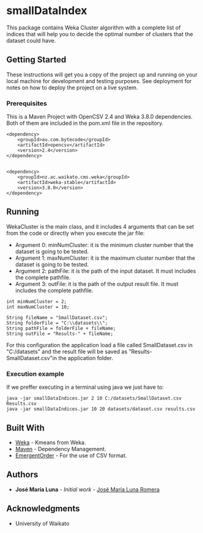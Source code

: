 # smallDataIndex

This package contains Weka Cluster algorithm with a complete list of indices that will help you to decide the optimal number of clusters that the dataset could have.

## Getting Started

These instructions will get you a copy of the project up and running on your local machine for development and testing purposes. See deployment for notes on how to deploy the project on a live system.

### Prerequisites

This is a Maven Project with OpenCSV 2.4 and Weka 3.8.0 dependencies. Both of them are included in the pom.xml file in the repository.

```
<dependency>
    <groupId>au.com.bytecode</groupId>
    <artifactId>opencsv</artifactId>
    <version>2.4</version>
</dependency>

        
<dependency>
    <groupId>nz.ac.waikato.cms.weka</groupId>
    <artifactId>weka-stable</artifactId>
    <version>3.8.0</version>
</dependency>
```

## Running

WekaCluster is the main class, and it includes 4 arguments that can be set from the code or directly when you execute the jar file:
* Argument 0: minNumCluster: it is the minimum cluster number that the dataset is going to be tested.
* Argument 1: maxNumCluster: it is the maximum cluster number that the dataset is going to be tested.
* Argument 2: pathFile: it is the path of the input dataset. It must includes the complete pathfile.
* Argument 3: outFile: it is the path of the output result file. It must includes the complete pathfile.

```
int minNumCluster = 2;
int maxNumCluster = 10;

String fileName = "SmallDataset.csv";
String folderFile = "C:\\datasets\\";
String pathFile = folderFile + fileName;
String outFile = "Results-" + fileName;
```
For this configuration the application load a file called SmallDataset.csv in "C:/datasets" and the result file will be saved as "Results-SmallDataset.csv"in the application folder.

### Execution example

If we preffer executing in a terminal using java we just have to:

```
java -jar smallDataIndices.jar 2 10 C:/datasets/SmallDataset.csv Results.csv
java -jar smallDataIndices.jar 10 20 datasets/dataset.csv results.csv
```

## Built With

* [Weka](http://www.cs.waikato.ac.nz/ml/weka/) - Kmeans from Weka.
* [Maven](https://maven.apache.org/) - Dependency Management.
* [EmergentOrder](https://github.com/EmergentOrder/opencsv) - For the use of CSV format.

## Authors

* **José María Luna** - *Initial work* - [José María Luna Romera](https://github.com/josemarialuna)

## Acknowledgments

* University of Waikato
